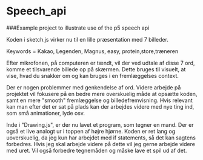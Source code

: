 # Speech_api

###Example project to illustrate use of the p5 speech api

Koden i sketch.js virker nu til en lille præsentation med 7 billeder. 

Keywords = Kakao, Legenden, Magnus, easy, protein,store,træneren

Efter mikrofonen, på computeren er tændt, vil der ved udtale af disse 7 ord, komme et tilsvarende billede op på skærmen. Dette bruges til visuelt, at vise, hvad du snakker om og kan bruges i en fremlæggelses context. 

Der er nogen problemmer med genkendelse af ord. Videre arbejde på projektet vil fokusere på en bedre mere overskuelig måde at opsætte koden, samt en mere "smooth" fremlæggelse og billedefremvisning. Hvis relevant kan man efter det er sat på plads kan der arbejdes videre med nye ting ind, som små animationer, lyde osv. 


Inde i "Drawing.js", er der nu lavet et program, som tegner en mand. Der er også et live analogt ur i toppen af højre hjørne. Koden er ret lang og uoverskuelig, da jeg kun har arbejdet med if statements, så det kan sagtens forbedres. Hvis jeg skal arbejde videre på dette vil jeg gerne arbejde videre med uret. Vil også forbedre tegnemåden og måske lave et spil ud af det. 
